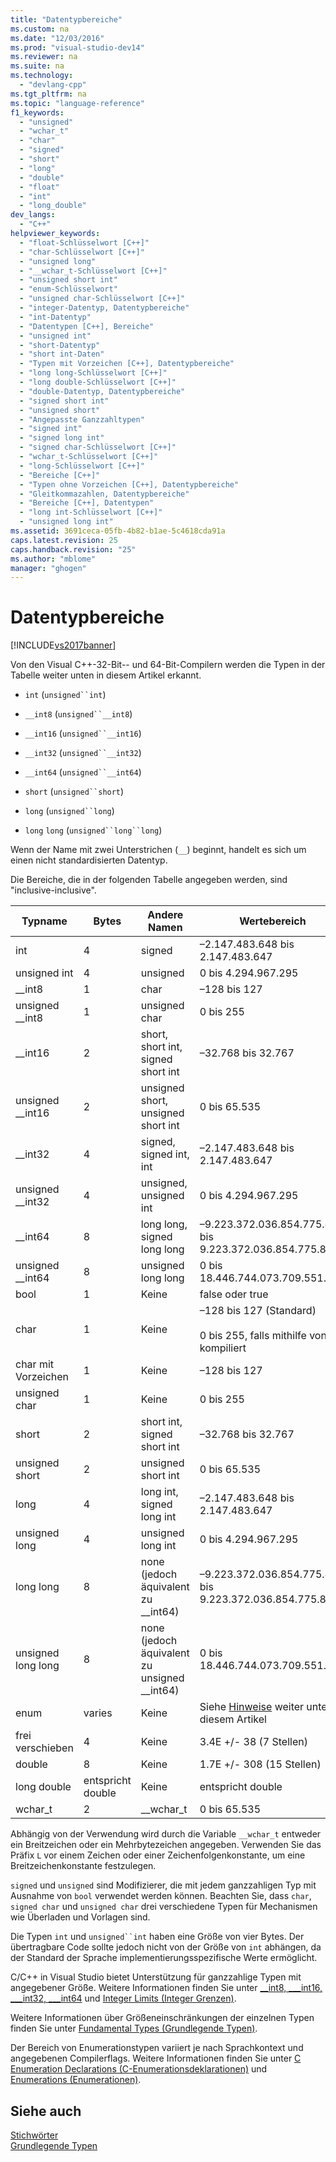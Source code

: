 ```yaml
---
title: "Datentypbereiche"
ms.custom: na
ms.date: "12/03/2016"
ms.prod: "visual-studio-dev14"
ms.reviewer: na
ms.suite: na
ms.technology: 
  - "devlang-cpp"
ms.tgt_pltfrm: na
ms.topic: "language-reference"
f1_keywords: 
  - "unsigned"
  - "wchar_t"
  - "char"
  - "signed"
  - "short"
  - "long"
  - "double"
  - "float"
  - "int"
  - "long_double"
dev_langs: 
  - "C++"
helpviewer_keywords: 
  - "float-Schlüsselwort [C++]"
  - "char-Schlüsselwort [C++]"
  - "unsigned long"
  - "__wchar_t-Schlüsselwort [C++]"
  - "unsigned short int"
  - "enum-Schlüsselwort"
  - "unsigned char-Schlüsselwort [C++]"
  - "integer-Datentyp, Datentypbereiche"
  - "int-Datentyp"
  - "Datentypen [C++], Bereiche"
  - "unsigned int"
  - "short-Datentyp"
  - "short int-Daten"
  - "Typen mit Vorzeichen [C++], Datentypbereiche"
  - "long long-Schlüsselwort [C++]"
  - "long double-Schlüsselwort [C++]"
  - "double-Datentyp, Datentypbereiche"
  - "signed short int"
  - "unsigned short"
  - "Angepasste Ganzzahltypen"
  - "signed int"
  - "signed long int"
  - "signed char-Schlüsselwort [C++]"
  - "wchar_t-Schlüsselwort [C++]"
  - "long-Schlüsselwort [C++]"
  - "Bereiche [C++]"
  - "Typen ohne Vorzeichen [C++], Datentypbereiche"
  - "Gleitkommazahlen, Datentypbereiche"
  - "Bereiche [C++], Datentypen"
  - "long int-Schlüsselwort [C++]"
  - "unsigned long int"
ms.assetid: 3691ceca-05fb-4b82-b1ae-5c4618cda91a
caps.latest.revision: 25
caps.handback.revision: "25"
ms.author: "mblome"
manager: "ghogen"
---
```

# Datentypbereiche
[!INCLUDE[vs2017banner](../assembler/inline/includes/vs2017banner.md)]

Von den Visual C++-32-Bit-- und 64-Bit-Compilern werden die Typen in der Tabelle weiter unten in diesem Artikel erkannt.  
  
-   `int` (`unsigned``int`)  
  
-   `__int8` (`unsigned``__int8`)  
  
-   `__int16` (`unsigned``__int16`)  
  
-   `__int32` (`unsigned``__int32`)  
  
-   `__int64` (`unsigned``__int64`)  
  
-   `short` (`unsigned``short`)  
  
-   `long` (`unsigned``long`)  
  
-   `long` `long` (`unsigned``long``long`)  
  
 Wenn der Name mit zwei Unterstrichen (`__`) beginnt, handelt es sich um einen nicht standardisierten Datentyp.  
  
 Die Bereiche, die in der folgenden Tabelle angegeben werden, sind "inclusive-inclusive".  
  
|Typname|Bytes|Andere Namen|Wertebereich|  
|---------------|-----------|-----------------|---------------------|  
|int|4|signed|–2.147.483.648 bis 2.147.483.647|  
|unsigned int|4|unsigned|0 bis 4.294.967.295|  
|__int8|1|char|–128 bis 127|  
|unsigned __int8|1|unsigned char|0 bis 255|  
|__int16|2|short, short int, signed short int|–32.768 bis 32.767|  
|unsigned __int16|2|unsigned short, unsigned short int|0 bis 65.535|  
|__int32|4|signed, signed int, int|–2.147.483.648 bis 2.147.483.647|  
|unsigned __int32|4|unsigned, unsigned int|0 bis 4.294.967.295|  
|__int64|8|long long, signed long long|–9.223.372.036.854.775.808 bis 9.223.372.036.854.775.807|  
|unsigned __int64|8|unsigned long long|0 bis 18.446.744.073.709.551.615|  
|bool|1|Keine|false oder true|  
|char|1|Keine|–128 bis 127 (Standard)<br /><br /> 0 bis 255, falls mithilfe von [/J](../build/reference/j-default-char-type-is-unsigned.md) kompiliert|  
|char mit Vorzeichen|1|Keine|–128 bis 127|  
|unsigned char|1|Keine|0 bis 255|  
|short|2|short int, signed short int|–32.768 bis 32.767|  
|unsigned short|2|unsigned short int|0 bis 65.535|  
|long|4|long int, signed long int|–2.147.483.648 bis 2.147.483.647|  
|unsigned long|4|unsigned long int|0 bis 4.294.967.295|  
|long long|8|none (jedoch äquivalent zu __int64)|–9.223.372.036.854.775.808 bis 9.223.372.036.854.775.807|  
|unsigned long long|8|none (jedoch äquivalent zu unsigned __int64)|0 bis 18.446.744.073.709.551.615|  
|enum|varies|Keine|Siehe [Hinweise](#bkmkRemarks) weiter unten in diesem Artikel|  
|frei verschieben|4|Keine|3.4E +/- 38 (7 Stellen)|  
|double|8|Keine|1.7E +/- 308 (15 Stellen)|  
|long double|entspricht double|Keine|entspricht double|  
|wchar_t|2|__wchar_t|0 bis 65.535|  
  
 Abhängig von der Verwendung wird durch die Variable `__wchar_t` entweder ein Breitzeichen oder ein Mehrbytezeichen angegeben. Verwenden Sie das Präfix `L` vor einem Zeichen oder einer Zeichenfolgenkonstante, um eine Breitzeichenkonstante festzulegen.  
  
 `signed` und `unsigned` sind Modifizierer, die mit jedem ganzzahligen Typ mit Ausnahme von `bool` verwendet werden können. Beachten Sie, dass `char`, `signed char` und `unsigned char` drei verschiedene Typen für Mechanismen wie Überladen und Vorlagen sind.  
  
 Die Typen `int` und `unsigned``int` haben eine Größe von vier Bytes. Der übertragbare Code sollte jedoch nicht von der Größe von `int` abhängen, da der Standard der Sprache implementierungsspezifische Werte ermöglicht.  
  
 C/C++ in Visual Studio bietet Unterstützung für ganzzahlige Typen mit angegebener Größe. Weitere Informationen finden Sie unter [__int8, \___int16, \___int32, \___int64](../cpp/int8-int16-int32-int64.md) und [Integer Limits (Integer Grenzen)](../cpp/integer-limits.md).  
  
 Weitere Informationen über Größeneinschränkungen der einzelnen Typen finden Sie unter [Fundamental Types (Grundlegende Typen)](../cpp/fundamental-types-cpp.md).  
  
 Der Bereich von Enumerationstypen variiert je nach Sprachkontext und angegebenen Compilerflags. Weitere Informationen finden Sie unter [C Enumeration Declarations (C-Enumerationsdeklarationen)](../c-language/c-enumeration-declarations.md) und [Enumerations (Enumerationen)](../cpp/enumerations-cpp.md).  
  
## Siehe auch  
 [Stichwörter](../cpp/keywords-cpp.md)   
 [Grundlegende Typen](../cpp/fundamental-types-cpp.md)